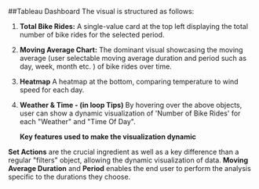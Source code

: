 ##Tableau Dashboard
  The visual is structured as follows:

1. **Total Bike Rides:** A single-value card at the top left displaying the total number of bike rides for the selected period.
2. **Moving Average Chart:** The dominant visual showcasing the moving average (user selectable moving average duration and period such as day, week, month etc. ) of bike rides over time.
3. **Heatmap** A heatmap at the bottom, comparing temperature to wind speed for each day.
4. **Weather & Time - (in loop Tips)** By hovering over the above objects, user can show a dynamic visualization of 'Number of Bike Rides' for each "Weather" and "Time Of Day".

   **Key features used to make the visualization dynamic**

**Set Actions** are the crucial ingredient as well as a key difference than a regular "filters" object, allowing the dynamic visualization of data.
**Moving Average Duration** and **Period** enables the end user to perform the analysis specific to the durations they choose.
